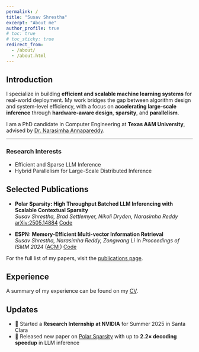 ```yaml
---
permalink: /
title: "Susav Shrestha"
excerpt: "About me"
author_profile: true
# toc: true
# toc_sticky: true
redirect_from:
  - /about/
  - /about.html
---
```


<head>
  <meta name="description" content="Susav is a PhD candidate at Texas A&M University. His research focuses on building efficient and scalable machine learning systems with an emphasis on inference optimization.">
</head>

<!-- {% include toc %} -->

## Introduction
<!-- Computer Engineering | PhD candidate @ TAMU -->

<!-- I specialize in building efficient and scalable machine learning systems for real-world deployment. My research focuses on accelerating large-scale inference through hardware-aware design, sparsity, and parallelism. I am advised by [Dr. Narasimha Annapareddy](https://experts.tamu.edu/expert/narasimha-annapareddy/). -->

I specialize in building **efficient and scalable machine learning systems** for real-world deployment. My work bridges the gap between algorithm design and system-level efficiency, with a focus on **accelerating large-scale inference** through **hardware-aware design**, **sparsity**, and **parallelism**.

I am a PhD candidate in Computer Engineering at **Texas A&M University**, advised by [Dr. Narasimha Annapareddy](https://experts.tamu.edu/expert/narasimha-annapareddy/). 

---
### Research Interests

- Efficient and Sparse LLM Inference
- Hybrid Parallelism for Large-Scale Distributed Inference

## Selected Publications

- **Polar Sparsity: High Throughput Batched LLM Inferencing with Scalable Contextual Sparsity**  
  *Susav Shrestha, Brad Settlemyer, Nikoli Dryden, Narasimha Reddy* [arXiv:2505.14884](https://arxiv.org/abs/2505.14884) [Code](https://github.com/susavlsh10/Polar-Sparsity)  

- **ESPN: Memory-Efficient Multi-vector Information Retrieval**  
  *Susav Shrestha, Narasimha Reddy, Zongwang Li* In *Proceedings of ISMM 2024* ([ACM ](https://doi.org/10.1145/3652024.3665515)) [Code](https://github.com/susavlsh10/ESPN-v1)

For the full list of my papers, visit the [publications page](/publications/).

## Experience
A summary of my experience can be found on my [CV](/cv/).

<!-- ## Patents
Patents that I have filed are listed on the [patents page](/patents/). -->

## Updates
- 🔬 Started a **Research Internship at NVIDIA** for Summer 2025 in Santa Clara  
- 📄 Released new paper on [Polar Sparsity](https://arxiv.org/abs/2505.14884) with up to **2.2× decoding speedup** in LLM inference  
